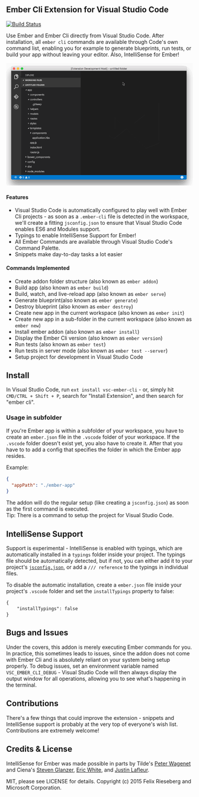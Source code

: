 ## Ember Cli Extension for Visual Studio Code
[![Build Status](https://travis-ci.org/felixrieseberg/vsc-ember-cli.svg?branch=master)](https://travis-ci.org/felixrieseberg/vsc-ember-cli)

Use Ember and Ember Cli directly from Visual Studio Code. After installation, all `ember cli` commands are available through Code's own command list, enabling you for example to generate blueprints, run tests, or build your app without leaving your editor. Also, IntelliSense for Ember!

![Screenshot](screen.gif)

#### Features
 * Visual Studio Code is automatically configured to play well with Ember Cli projects - as soon as a `.ember-cli` file is detected in the workspace, we'll create a fitting `jsconfig.json` to ensure that Visual Studio Code enables ES6 and Modules support. 
 * Typings to enable IntelliSense Support for Ember!
 * All Ember Commands are available through Visual Studio Code's Command Palette.
 * Snippets make day-to-day tasks a lot easier

#### Commands Implemented
 * Create addon folder structure (also known as `ember addon`)
 * Build app (also known as `ember build`)
 * Build, watch, and live-reload app (also known as `ember serve`)
 * Generate blueprint(also known as `ember generate`)
 * Destroy blueprint (also known as `ember destroy`)
 * Create new app in the current workspace (also known as `ember init`)
 * Create new app in a sub-folder in the current workspace (also known as `ember new`)
 * Install ember addon (also known as `ember install`)
 * Display the Ember Cli version (also known as `ember version`)
 * Run tests (also known as `ember test`)
 * Run tests in server mode (also known as `ember test --server`)
 * Setup project for development in Visual Studio Code
 
## Install
In Visual Studio Code, run `ext install vsc-ember-cli` - or, simply hit `CMD/CTRL + Shift + P`, search for "Install Extension", and then search for "ember cli".

### Usage in subfolder
If you're Ember app is within a subfolder of your workspace, you have to create an `ember.json` file in the `.vscode` folder of your workspace.
If the `.vscode` folder doesn't exist yet, you also have to create it.
After that you have to to add a config that specifies the folder in which the Ember app resides.

Example:

```json
{
  "appPath": "./ember-app"
}
```

The addon will do the regular setup (like creating a `jsconfig.json`) as soon as the first command is executed.  
Tip: There is a command to setup the project for Visual Studio Code.

## IntelliSense Support
Support is experimental - IntelliSense is enabled with typings, which are automatically installed in a `typings` folder inside your project. The typings file should be automatically detected, but if not, you can either add it to your project's [`jsconfig.json`](https://code.visualstudio.com/Docs/languages/javascript#_javascript-projects-jsconfigjson), or add a `/// reference` to the typings in individual files.

To disable the automatic installation, create a `ember.json` file inside your project's `.vscode` folder and set the `installTypings` property to false:

```
{
    "installTypings": false
}
```

## Bugs and Issues
Under the covers, this addon is merely executing Ember commands for you. In practice, this sometimes leads to issues, since the addon does not come with Ember Cli and is absolutely reliant on your system being setup properly. To debug issues, set an environment variable named `VSC_EMBER_CLI_DEBUG` - Visual Studio Code will then always display the output window for all operations, allowing you to see what's happening in the terminal.

## Contributions
There's a few things that could improve the extension - snippets and IntelliSense support is probably at the very top of everyone's wish list. Contributions are extremely welcome!

## Credits & License
IntelliSense for Ember was made possible in parts by Tilde's [Peter Wagenet](https://github.com/wagenet) and Ciena's [Steven Glanzer](https://github.com/sglanzer), [Eric White](https://github.com/ewhite613), and [Justin Lafleur](https://github.com/laflower). 

MIT, please see LICENSE for details. Copyright (c) 2015 Felix Rieseberg and Microsoft Corporation.

